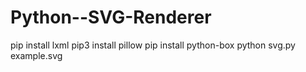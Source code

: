 # Python--SVG-Renderer

pip install lxml
pip3 install pillow
pip install python-box
python svg.py example.svg
